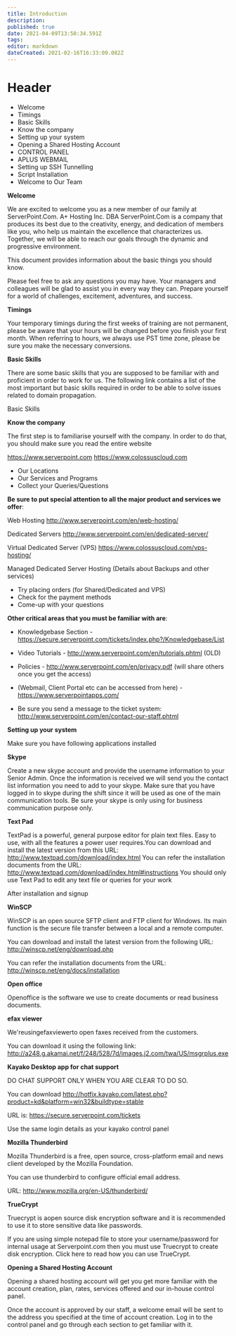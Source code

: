 ```yaml
---
title: Introduction
description: 
published: true
date: 2021-04-09T13:50:34.591Z
tags: 
editor: markdown
dateCreated: 2021-02-16T16:33:09.082Z
---
```


# Header
- Welcome
- Timings
- Basic Skills
- Know the company
- Setting up your system
- Opening a Shared Hosting Account
- CONTROL PANEL
- APLUS WEBMAIL
- Setting up SSH Tunnelling
- Script Installation
- Welcome to Our Team

**Welcome**

We are excited to welcome you as a new member of our family at ServerPoint.Com. A+ Hosting Inc. DBA ServerPoint.Com is a company that produces its best due to the creativity, energy, and dedication of members like you, who help us maintain the excellence that characterizes us. Together, we will be able to reach our goals through the dynamic and progressive environment.

This document provides information about the basic things you should know.

Please feel free to ask any questions you may have. Your managers and colleagues will be glad to assist you in every way they can. Prepare yourself for a world of challenges, excitement, adventures, and success.

**Timings**

Your temporary timings during the first weeks of training are not permanent, please be aware that your hours will be changed before you finish your first month. When referring to hours, we always use PST time zone, please be sure you make the necessary conversions.

**Basic Skills**

There are some basic skills that you are supposed to be familiar with and proficient in order to work for us. The following link contains a list of the most important but basic skills required in order to be able to solve issues related to domain propagation.

Basic Skills

**Know the company**

The first step is to familiarise yourself with the company. In order to do that, you should make sure you read the entire website 

https://www.serverpoint.com
 https://www.colossuscloud.com
 
- Our Locations
- Our Services and Programs
- Collect your Queries/Questions

**Be sure to put special attention to all the major product and services we offer**:

Web Hosting http://www.serverpoint.com/en/web-hosting/

Dedicated Servers http://www.serverpoint.com/en/dedicated-server/

Virtual Dedicated Server (VPS) https://www.colossuscloud.com/vps-hosting/

Managed Dedicated Server Hosting (Details about Backups and other services) 

- Try placing orders (for Shared/Dedicated and VPS)
- Check for the payment methods
- Come-up with your questions

**Other critical areas that you must be familiar with are**:

- Knowledgebase Section - https://secure.serverpoint.com/tickets/index.php?/Knowledgebase/List
- Video Tutorials - http://www.serverpoint.com/en/tutorials.phtml  (OLD)
- Policies - http://www.serverpoint.com/en/privacy.pdf   (will share others once you get the access)
- (Webmail, Client Portal etc can be accessed from here) - https://www.serverpointapps.com/

- Be sure you send a message to the ticket system: http://www.serverpoint.com/en/contact-our-staff.phtml

**Setting up your system**

Make sure you have following applications installed

**Skype**

Create a new skype account and provide the username information to your Senior Admin. Once the information is received we will send you the contact list information you need to add to your skype. Make sure that you have logged in to skype during the shift since it will be used as one of the main communication tools. Be sure your skype is only using for business communication purpose only.

**Text Pad**

TextPad is a powerful, general purpose editor for plain text files.
Easy to use, with all the features a power user requires.You can download and install the latest version from this URL: http://www.textpad.com/download/index.html
You can refer the installation documents from the URL: http://www.textpad.com/download/index.html#instructions
You should only use Text Pad to edit any text file or queries for your work

After installation and signup

**WinSCP**

WinSCP is an open source SFTP client and FTP client for Windows. Its main function is the secure file transfer between a local and a remote computer.

You can download and install the latest version from the following URL: http://winscp.net/eng/download.php

You can refer the installation documents from the URL: http://winscp.net/eng/docs/installation

**Open office**

Openoffice is the software we use to create documents or read business documents.

**efax viewer**

We'reusingefaxviewerto open faxes received from the customers.

You can download it using the following link: http://a248.g.akamai.net/f/248/528/7d/images.j2.com/twa/US/msgrplus.exe

**Kayako Desktop app for chat support**

DO CHAT SUPPORT ONLY WHEN YOU ARE CLEAR TO DO SO.

You can download http://hotfix.kayako.com/latest.php?product=kd&platform=win32&buildtype=stable

URL is: https://secure.serverpoint.com/tickets

Use the same login details as your kayako control panel

**Mozilla Thunderbird**

Mozilla Thunderbird is a free, open source, cross-platform email and news client developed by the Mozilla Foundation.

You can use thunderbird to configure official email address.

URL: http://www.mozilla.org/en-US/thunderbird/

**TrueCrypt**

Truecrypt is aopen source disk encryption software and it is recommended to use it to store sensitive data like passwords.

If you are using simple notepad file to store your username/password for internal usage at Serverpoint.com then you must use Truecrypt to create disk encryption. Click here to read how you can use TrueCrypt.

**Opening a Shared Hosting Account**

Opening a shared hosting account will get you get more familiar with the account creation, plan, rates, services offered and our in-house control panel.

Once the account is approved by our staff, a welcome email will be sent to the address you specified at the time of account creation. Log in to the control panel and go through each section to get familiar with it.


